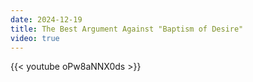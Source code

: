 ```yaml
---
date: 2024-12-19
title: The Best Argument Against "Baptism of Desire"
video: true
---
```



{{< youtube oPw8aNNX0ds >}}
